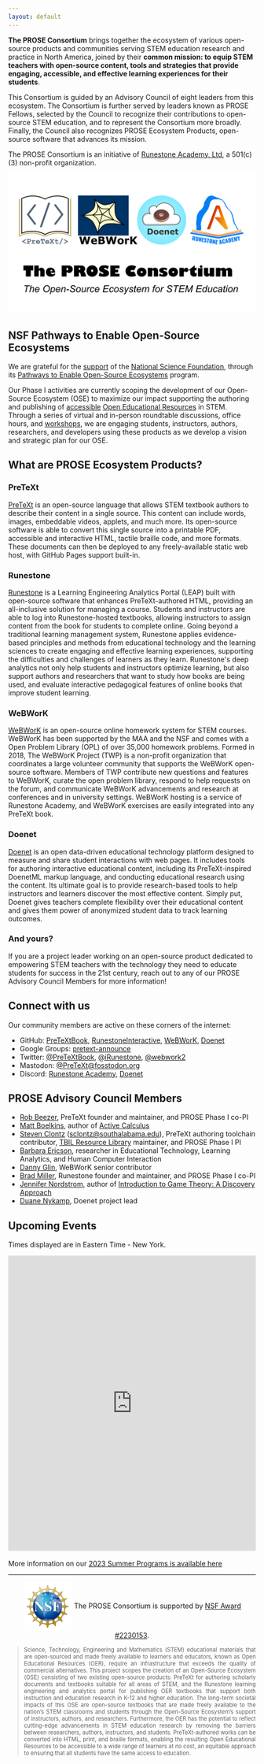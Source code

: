 ```yaml
---
layout: default
---
```


**The PROSE Consortium** brings together the ecosystem of various open-source products and communities serving STEM education research and practice in North America, joined by their **common mission: to equip STEM teachers with open-source content, tools and strategies that provide engaging, accessible, and effective learning experiences for their students**.

This Consortium is guided by an Advisory Council of eight leaders from this ecosystem. The Consortium is further served by leaders known as PROSE Fellows, selected by the Council to recognize their contributions to open-source STEM education, and to represent the Consortium more broadly. Finally, the Council also recognizes PROSE Ecosystem Products, open-source software that advances its mission.

The PROSE Consortium is an initiative of
[Runestone Academy, Ltd](https://landing.runestone.academy/about-us.html), a 501(c)(3) non-profit organization.

![PROSE Consortium logo](./prose-consortium.png)

## NSF Pathways to Enable Open-Source Ecosystems

We are grateful for the [support](https://www.nsf.gov/awardsearch/showAward?AWD_ID=2230153) of the [National
Science Foundation](https://nsf.gov), through its
[Pathways to Enable Open-Source Ecosystems](https://new.nsf.gov/funding/opportunities/pathways-enable-open-source-ecosystems-pose) program.

Our Phase I activities are currently scoping the development of our Open-Source Ecosystem (OSE) to maximize our impact supporting the authoring and publishing of [accessible](https://en.wikipedia.org/wiki/Accessibility)
[Open Educational Resources](https://en.wikipedia.org/wiki/Open_educational_resources) in STEM. Through a series of
virtual and in-person roundtable discussions, office hours, and [workshops](./workshop.html), we are engaging students, instructors, authors, researchers, and developers using these products as we develop a vision and strategic plan for our OSE.

## What are PROSE Ecosystem Products?

### PreTeXt

[PreTeXt](https://pretextbook.org) is an open-source language that allows STEM textbook authors to describe their content
in a single source. This content can include words, images, embeddable videos, applets,
and much more. Its open-source software is able to convert this single source into a printable PDF,
accessible and interactive HTML, tactile braille code, and more formats. These documents can then
be deployed to any freely-available static web host, with GitHub Pages support built-in.

### Runestone

[Runestone](https://runestone.academy) is a Learning Engineering Analytics Portal (LEAP) built with open-source software
that enhances PreTeXt-authored HTML, providing an all-inclusive solution for managing a course.
Students and instructors are able to log into Runestone-hosted textbooks, allowing instructors to
assign content from the book for students to complete online. Going beyond a traditional learning management system, Runestone 
applies evidence-based principles and methods from educational technology and the learning sciences to create engaging and 
effective learning experiences, supporting the difficulties and challenges of learners as they learn.
Runestone's deep analytics not only help students and instructors optimize learning, but also support
authors and researchers that want to study how books are being used, and evaluate interactive pedagogical features
of online books that improve student learning.

### WeBWorK

[WeBWorK](https://openwebwork.org/) is an open-source online homework system for STEM courses. WeBWorK has been supported by the MAA and the NSF and comes with a Open Problem Library (OPL) of over 35,000 homework problems. Formed in 2018, The WeBWorK Project (TWP) is a non-profit organization that coordinates a large volunteer community that supports the WeBWorK open-source software. Members of TWP contribute new questions and features to WeBWorK, curate the open problem library, respond to help requests on the forum, and communicate WeBWorK advancements and research at conferences and in university settings.
WeBWorK hosting is a service of Runestone Academy, and WeBWorK exercises are easily integrated into any PreTeXt book.

### Doenet

[Doenet](https://www.doenet.org/) is an open data-driven educational technology platform designed to measure and share student interactions with web pages. It includes tools for authoring interactive educational content,
including its PreTeXt-inspired DoenetML markup language,
and conducting educational research using the content. Its ultimate goal is to provide research-based tools to help instructors and learners discover the most effective content. Simply put, Doenet gives teachers complete flexibility over their educational content and gives them power of anonymized student data to track learning outcomes.

### And yours?

If you are a project leader working on an open-source product
dedicated to empowering STEM teachers with the technology they
need to educate students for success in the 21st century,
reach out to any of our PROSE Advisory Council Members for
more information!

## Connect with us

Our community members are active on these corners of the internet:

- GitHub: [PreTeXtBook](https://github.com/PreTeXtBook), [RunestoneInteractive](https://github.com/RunestoneInteractive), [WeBWorK](https://github.com/openwebwork), [Doenet](https://github.com/Doenet)
- Google Groups: [pretext-announce](https://groups.google.com/g/pretext-announce)
- Twitter: [@PreTeXtBook](https://twitter.com/pretextbook), [@iRunestone](https://twitter.com/irunestone), [@webwork2](https://twitter.com/webwork2)
- Mastodon: <a href="https://fosstodon.org/@PreTeXt" rel="me">@PreTeXt@fosstodon.org</a>
- Discord: [Runestone Academy](https://discord.gg/f3Qmbk9P3U), [Doenet](https://discord.gg/PUduwtKJ5h)

## PROSE Advisory Council Members

- [Rob Beezer](https://pretextbook.org), PreTeXt founder and maintainer, and PROSE Phase I co-PI
- [Matt Boelkins](https://faculty.gvsu.edu/boelkinm/), author of [Active Calculus](https://activecalculus.org/)
- [Steven Clontz](https://clontz.org) (<sclontz@southalabama.edu>), PreTeXt authoring toolchain contributor, [TBIL Resource Library](http://library.tbil.org) maintainer, and PROSE Phase I PI
- [Barbara Ericson](https://www.si.umich.edu/people/barbara-ericson), researcher in Educational Technology, Learning Analytics, and Human Computer Interaction
- [Danny Glin](https://github.com/dlglin), WeBWorK senior contributor
- [Brad Miller](https://runestone.academy), Runestone founder and maintainer, and PROSE Phase I co-PI
- [Jennifer Nordstrom](https://www.linfield.edu/faculty/jfirkins.html), author of [Introduction to Game Theory: A Discovery Approach](https://nordstrommath.com/IntroGameTheory/frontmatter-1.html)
- [Duane Nykamp](https://www-users.cse.umn.edu/~nykamp/), Doenet project lead 

## Upcoming Events

Times displayed are in Eastern Time - New York.

<iframe src="https://calendar.google.com/calendar/embed?height=600&wkst=1&bgcolor=%23ffffff&mode=AGENDA&showNav=1&showCalendars=0&showTitle=0&src=ODhjYmI0NWJhNDdjMDk0Yjk0ZjFkNjg1MjJhMTQxZjQ5NTllZWRlMDFiMDNjYzQ1MzAyNzg0YTE0ODJlY2Y3ZkBncm91cC5jYWxlbmRhci5nb29nbGUuY29t&color=%23F09300&ctz=America%2FNew_York" width="100%" height="600" frameborder="0" scrolling="no"></iframe>

More information on our [2023 Summer Programs is available here](./summer/)

---

<p style="text-align:center"><a href="https://www.nsf.gov"><img src="./nsf.svg" style="width:100px;vertical-align:middle" alt="NSF logo"></a> The PROSE Consortium is supported by <a href="https://www.nsf.gov/awardsearch/showAward?AWD_ID=2230153">NSF Award #2230153</a>.</p>
<blockquote style="font-size:0.8em;text-align:justify">Science, Technology, Engineering and Mathematics (STEM) educational materials that are open-sourced and made freely available to learners and educators, known as Open Educational Resources (OER), require an infrastructure that exceeds the quality of commercial alternatives. This project scopes the creation of an Open-Source Ecosystem (OSE) consisting of two existing open-source products: PreTeXt for authoring scholarly documents and textbooks suitable for all areas of STEM, and the Runestone learning engineering and analytics portal for publishing OER textbooks that support both instruction and education research in K-12 and higher education. The long-term societal impacts of this OSE are open-source textbooks that are made freely available to the nation’s STEM classrooms and students through the Open-Source Ecosystem’s support of instructors, authors, and researchers. Furthermore, the OER has the potential to reflect cutting-edge advancements in STEM education research by removing the barriers between researchers, authors, instructors, and students. PreTeXt-authored works can be converted into HTML, print, and braille formats, enabling the resulting Open Educational Resources to be accessible to a wide range of learners at no cost, an equitable approach to ensuring that all students have the same access to education.</blockquote>

